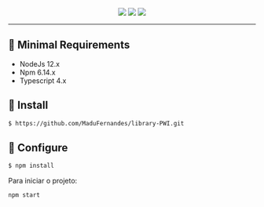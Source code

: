<span id="top"></span>

<p align="center">
  <a href="https://nodejs.org/en/"><img src="https://img.shields.io/badge/Node-12.x-green"></a>
  <a href="https://www.npmjs.com/"><img src="https://img.shields.io/badge/NPM-6.x-red"></a>
  <a href="https://www.typescriptlang.org/download"><img src="https://img.shields.io/badge/TS-4.x-purple"></a>
</p>

<hr>

## 📝 Minimal Requirements

- NodeJs 12.x
- Npm 6.14.x
- Typescript 4.x

## 🚀 Install

```sh
$ https://github.com/MaduFernandes/library-PWI.git
```

## 📝 Configure

```sh
$ npm install
```

Para iniciar o projeto:

```sh
npm start
```
